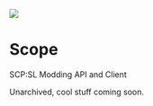 [![](https://dcbadge.vercel.app/api/server/tkpBgC6q3Y?style=flat)](https://discord.gg/tkpBgC6q3Y)

# Scope
SCP:SL Modding API and Client

Unarchived, cool stuff coming soon.
